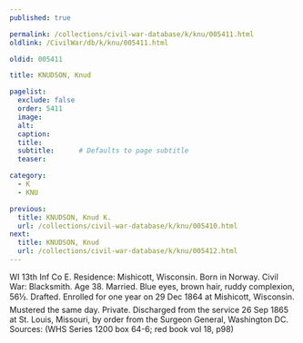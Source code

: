 ```yaml
---
published: true

permalink: /collections/civil-war-database/k/knu/005411.html
oldlink: /CivilWar/db/k/knu/005411.html

oldid: 005411

title: KNUDSON, Knud

pagelist:
  exclude: false
  order: 5411
  image: 
  alt:
  caption:
  title:
  subtitle:      # Defaults to page subtitle
  teaser:

category: 
  - K 
  - KNU

previous:
  title: KNUDSON, Knud K.
  url: /collections/civil-war-database/k/knu/005410.html  
next:
  title: KNUDSON, Knud
  url: /collections/civil-war-database/k/knu/005412.html   
---
```

WI 13th Inf Co E. Residence: Mishicott, Wisconsin. Born in Norway. Civil War: Blacksmith. Age 38. Married. Blue eyes, brown hair, ruddy complexion, 5&#146;6&frac12;&#148;. Drafted. Enrolled for one year on 29 Dec 1864 at Mishicott, Wisconsin. Mustered the same day. Private. Discharged from the service 26 Sep 1865 at St. Louis, Missouri, by order from the Surgeon General, Washington DC. Sources: (WHS Series 1200 box 64-6; red book vol 18, p98)